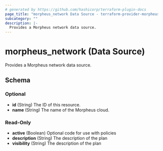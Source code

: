 ```yaml
---
# generated by https://github.com/hashicorp/terraform-plugin-docs
page_title: "morpheus_network Data Source - terraform-provider-morpheus"
subcategory: ""
description: |-
  Provides a Morpheus network data source.
---
```


# morpheus_network (Data Source)

Provides a Morpheus network data source.



<!-- schema generated by tfplugindocs -->
## Schema

### Optional

- **id** (String) The ID of this resource.
- **name** (String) The name of the Morpheus cloud.

### Read-Only

- **active** (Boolean) Optional code for use with policies
- **description** (String) The description of the plan
- **visibility** (String) The description of the plan


